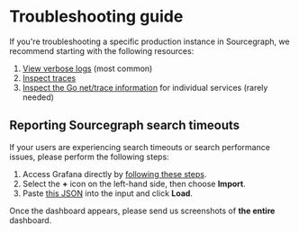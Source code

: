 # Troubleshooting guide

If you're troubleshooting a specific production instance in Sourcegraph, we recommend starting with
the following resources:

1. [View verbose logs](index.md#logs) (most common)
1. [Inspect traces](tracing.md#inspecting-traces-jaeger-or-lightstep)
1. [Inspect the Go net/trace information](tracing.md#viewing-go-net-trace-information) for individual services (rarely needed)

## Reporting Sourcegraph search timeouts

If your users are experiencing search timeouts or search performance issues, please perform the following steps:

1. Access Grafana directly by [following these steps](metrics.md#accessing-grafana-directly).
2. Select the **+** icon on the left-hand side, then choose **Import**.
3. Paste [this JSON](https://gist.githubusercontent.com/slimsag/3fcc134f5ce09728188b94b463131527/raw/f8b545f4ce14b0c30a93f05cd1ee469594957a2c/sourcegraph-debug-search-timeouts.json) into the input and click **Load**.

Once the dashboard appears, please send us screenshots of **the entire** dashboard.
